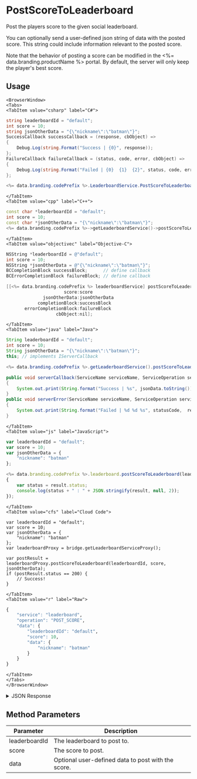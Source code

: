 # PostScoreToLeaderboard

Post the players score to the given social leaderboard.

You can optionally send a user-defined json string of data with the posted score. This string could include information relevant to the posted score.

Note that the behavior of posting a score can be modified in the <%= data.branding.productName %> portal. By default, the server will only keep the player's best score.

<PartialServop service_name="leaderboard" operation_name="POST_SCORE" />

## Usage

```mdx-code-block
<BrowserWindow>
<Tabs>
<TabItem value="csharp" label="C#">
```

```csharp
string leaderboardId = "default";
int score = 10;
string jsonOtherData = "{\"nickname\":\"batman\"}";
SuccessCallback successCallback = (response, cbObject) =>
{
    Debug.Log(string.Format("Success | {0}", response));
};
FailureCallback failureCallback = (status, code, error, cbObject) =>
{
    Debug.Log(string.Format("Failed | {0}  {1}  {2}", status, code, error));
};

<%= data.branding.codePrefix %>.LeaderboardService.PostScoreToLeaderboard(leaderboardId, score, jsonOtherData, successCallback, failureCallback);
```

```mdx-code-block
</TabItem>
<TabItem value="cpp" label="C++">
```

```cpp
const char *leaderboardId = "default";
int score = 10;
const char *jsonOtherData = "{\"nickname\":\"batman\"}";
<%= data.branding.codePrefix %>->getLeaderboardService()->postScoreToLeaderboard(leaderboardId, score, jsonOtherData, this);
```

```mdx-code-block
</TabItem>
<TabItem value="objectivec" label="Objective-C">
```

```objectivec
NSString *leaderboardId = @"default";
int score = 10;
NSString *jsonOtherData = @"{\"nickname\":\"batman\"}";
BCCompletionBlock successBlock;      // define callback
BCErrorCompletionBlock failureBlock; // define callback

[[<%= data.branding.codePrefix %> leaderboardService] postScoreToLeaderboard:leaderboardId
                      score:score
              jsonOtherData:jsonOtherData
            completionBlock:successBlock
       errorCompletionBlock:failureBlock
                   cbObject:nil];
```

```mdx-code-block
</TabItem>
<TabItem value="java" label="Java">
```

```java
String leaderboardId = "default";
int score = 10;
String jsonOtherData = "{\"nickname\":\"batman\"}";
this; // implements IServerCallback

<%= data.branding.codePrefix %>.getLeaderboardService().postScoreToLeaderboard(leaderboardId, score, jsonOtherData, this);

public void serverCallback(ServiceName serviceName, ServiceOperation serviceOperation, JSONObject jsonData)
{
    System.out.print(String.format("Success | %s", jsonData.toString()));
}
public void serverError(ServiceName serviceName, ServiceOperation serviceOperation, int statusCode, int reasonCode, String jsonError)
{
    System.out.print(String.format("Failed | %d %d %s", statusCode,  reasonCode, jsonError.toString()));
}
```

```mdx-code-block
</TabItem>
<TabItem value="js" label="JavaScript">
```

```javascript
var leaderboardId = "default";
var score = 10;
var jsonOtherData = {
    "nickname": "batman"
};

<%= data.branding.codePrefix %>.leaderboard.postScoreToLeaderboard(leaderboardId, score, jsonOtherData, result =>
{
	var status = result.status;
	console.log(status + " : " + JSON.stringify(result, null, 2));
});
```

```mdx-code-block
</TabItem>
<TabItem value="cfs" label="Cloud Code">
```

```cfscript
var leaderboardId = "default";
var score = 10;
var jsonOtherData = {
    "nickname": "batman"
};
var leaderboardProxy = bridge.getLeaderboardServiceProxy();

var postResult = leaderboardProxy.postScoreToLeaderboard(leaderboardId, score, jsonOtherData);
if (postResult.status == 200) {
    // Success!
}
```

```mdx-code-block
</TabItem>
<TabItem value="r" label="Raw">
```

```r
{
	"service": "leaderboard",
	"operation": "POST_SCORE",
	"data": {
		"leaderboardId": "default",
		"score": 10,
		"data": {
			"nickname": "batman"
		}
	}
}
```

```mdx-code-block
</TabItem>
</Tabs>
</BrowserWindow>
```

<details>
<summary>JSON Response</summary>

```json
{
    "status": 200,
    "data": null
}
```
</details>

## Method Parameters
Parameter | Description
--------- | -----------
leaderboardId | The leaderboard to post to.
score | The score to post.
data | Optional user-defined data to post with the score.


